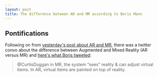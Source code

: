 ```yaml
---
layout: post
title: The difference between AR and MR according to Boris Mann
---
```


## Pontifications

Following on from [yesterday's post about AR and MR](http://rolandtanglao.com/2016/12/20/p1-boris-mann-urls-stanley-park-2005-ar-mr-2016/), there was a twitter convo about the difference between Augmented and Mixed Reality (AR versus MR) and [here's what Boris tweeted](https://twitter.com/bmann/status/811711125486116864):

<blockquote>

@CurtisDuggan in MR, the system “sees” reality & can adjust virtual items. In AR, virtual items are painted on top of reality.

</blockquote>
